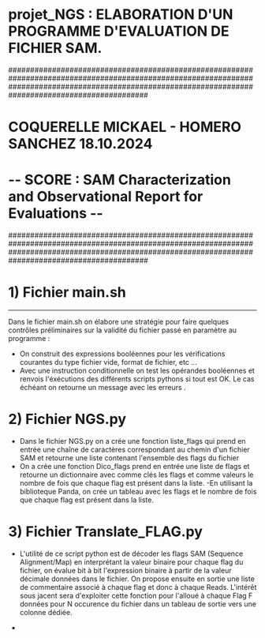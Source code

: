 # projet_NGS : ELABORATION D'UN PROGRAMME D'EVALUATION DE FICHIER SAM.
########################################################################################################################################################################################################
#                                                                         COQUERELLE MICKAEL - HOMERO SANCHEZ 18.10.2024                                                                                #      
#			        		                                     --  SCORE : SAM Characterization and Observational Report for Evaluations  --                                                              
########################################################################################################################################################################################################

# 1) Fichier main.sh 
------------------------------------------------------------------------------------------------------------------------------------------------------------------------------------------------------
Dans le fichier main.sh on élabore une stratégie pour faire quelques contrôles préliminaires sur la validité du fichier passé en paramètre au programme :
- On construit des expressions booléennes pour les vérifications courantes du type fichier vide, format de fichier, etc ...
- Avec une instruction conditionnelle on test les opérandes booléennes et renvois l'éxécutions des différents scripts pythons si tout est OK. Le cas échéant on retourne un message avec les erreurs .

# 2) Fichier NGS.py
- Dans le fichier NGS.py on a crée une fonction liste_flags qui prend en entrée une chaîne de caractères correspondant au chemin d'un fichier SAM et retourne une liste contenant l'ensemble des flags du fichier
- On a crée une fonction Dico_flags prend en entrée une liste de flags et retourne un dictionnaire avec comme clés les flags et comme valeurs le nombre de fois que chaque flag est présent dans la liste.
-En utilisant la biblioteque Panda, on crée un tableau avec les flags et le nombre de fois que chaque flag est présent dans la liste.

# 3) Fichier Translate_FLAG.py
- L'utilité de ce script python est de décoder les flags SAM (Sequence Alignment/Map) en interprétant la valeur binaire pour chaque flag du fichier, on évalue bit à bit l'expression binaire à partir de la valeur décimale données dans le fichier. On propose ensuite en sortie une liste de commentaire associé à chaque flag et donc à chaque Reads. L'intérêt sous jacent sera d'exploiter cette fonction pour l'alloué à chaque Flag F données pour N occurence du fichier dans un tableau de sortie vers une colonne dédiée.

- 
